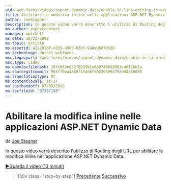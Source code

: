```yaml
---
uid: web-forms/videos/aspnet-dynamic-data/enable-in-line-editing-in-aspnet-dynamic-data-applications
title: Abilitare la modifica inline nelle applicazioni ASP.NET Dynamic Data | Microsoft Docs
author: JoeStagner
description: In questo video verrà descritto l'utilizzo di Routing degli URL per abilitare la modifica inline nell'applicazione ASP.NET Dynamic Data.
ms.author: aspnetcontent
manager: wpickett
ms.date: 10/23/2008
ms.topic: article
ms.assetid: a22201df-c031-4505-b3bf-9a0a9667d62b
ms.technology: dotnet-webforms
msc.legacyurl: /web-forms/videos/aspnet-dynamic-data/enable-in-line-editing-in-aspnet-dynamic-data-applications
msc.type: video
ms.openlocfilehash: 16fc853e652f0235b1e669748b93981c4617bb1a
ms.sourcegitcommit: 953ff9ea4369f154d6fd0239599279ddd3280009
ms.translationtype: MT
ms.contentlocale: it-IT
ms.lasthandoff: 07/03/2018
ms.locfileid: "37387150"
---
```

<a name="enable-in-line-editing-in-aspnet-dynamic-data-applications"></a>Abilitare la modifica inline nelle applicazioni ASP.NET Dynamic Data
====================
da [Joe Stagner](https://github.com/JoeStagner)

In questo video verrà descritto l'utilizzo di Routing degli URL per abilitare la modifica inline nell'applicazione ASP.NET Dynamic Data.

[&#9654;Guarda il video (13 minuti)](https://channel9.msdn.com/Blogs/ASP-NET-Site-Videos/enable-in-line-editing-in-aspnet-dynamic-data-applications)

> [!div class="step-by-step"]
> [Precedente](begin-modifying-dynamic-data-applications-with-url-routing.md)
> [Successivo](how-to-enable-table-specific-routing-in-dynamic-data-applications.md)
